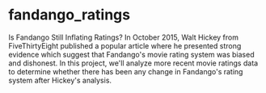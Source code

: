 # fandango_ratings

Is Fandango Still Inflating Ratings?
In October 2015, Walt Hickey from FiveThirtyEight published a popular article where he presented strong evidence which suggest
that Fandango's movie rating system was biased and dishonest. In this project, we'll analyze more recent movie ratings data to 
determine whether there has been any change in Fandango's rating system after Hickey's analysis.

